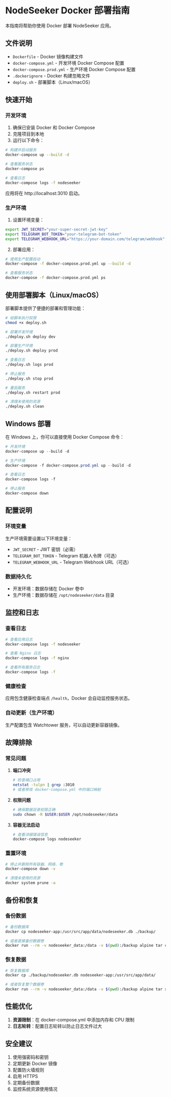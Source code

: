 # NodeSeeker Docker 部署指南

本指南将帮助你使用 Docker 部署 NodeSeeker 应用。

## 文件说明

- `Dockerfile` - Docker 镜像构建文件
- `docker-compose.yml` - 开发环境 Docker Compose 配置
- `docker-compose.prod.yml` - 生产环境 Docker Compose 配置
- `.dockerignore` - Docker 构建忽略文件
- `deploy.sh` - 部署脚本（Linux/macOS）

## 快速开始

### 开发环境

1. 确保已安装 Docker 和 Docker Compose
2. 克隆项目到本地
3. 运行以下命令：

```bash
# 构建并启动服务
docker-compose up --build -d

# 查看服务状态
docker-compose ps

# 查看日志
docker-compose logs -f nodeseeker
```

应用将在 http://localhost:3010 启动。

### 生产环境

1. 设置环境变量：

```bash
export JWT_SECRET="your-super-secret-jwt-key"
export TELEGRAM_BOT_TOKEN="your-telegram-bot-token"
export TELEGRAM_WEBHOOK_URL="https://your-domain.com/telegram/webhook"
```

2. 部署应用：

```bash
# 使用生产配置启动
docker-compose -f docker-compose.prod.yml up --build -d

# 查看服务状态
docker-compose -f docker-compose.prod.yml ps
```

## 使用部署脚本（Linux/macOS）

部署脚本提供了便捷的部署和管理功能：

```bash
# 给脚本执行权限
chmod +x deploy.sh

# 部署开发环境
./deploy.sh deploy dev

# 部署生产环境
./deploy.sh deploy prod

# 查看日志
./deploy.sh logs prod

# 停止服务
./deploy.sh stop prod

# 重启服务
./deploy.sh restart prod

# 清理未使用的资源
./deploy.sh clean
```

## Windows 部署

在 Windows 上，你可以直接使用 Docker Compose 命令：

```powershell
# 开发环境
docker-compose up --build -d

# 生产环境
docker-compose -f docker-compose.prod.yml up --build -d

# 查看日志
docker-compose logs -f

# 停止服务
docker-compose down
```

## 配置说明

### 环境变量

生产环境需要设置以下环境变量：

- `JWT_SECRET` - JWT 密钥（必需）
- `TELEGRAM_BOT_TOKEN` - Telegram 机器人令牌（可选）
- `TELEGRAM_WEBHOOK_URL` - Telegram Webhook URL（可选）

### 数据持久化

- 开发环境：数据存储在 Docker 卷中
- 生产环境：数据存储在 `/opt/nodeseeker/data` 目录


## 监控和日志

### 查看日志

```bash
# 查看应用日志
docker-compose logs -f nodeseeker

# 查看 Nginx 日志
docker-compose logs -f nginx

# 查看所有服务日志
docker-compose logs -f
```

### 健康检查

应用包含健康检查端点 `/health`，Docker 会自动监控服务状态。

### 自动更新（生产环境）

生产配置包含 Watchtower 服务，可以自动更新容器镜像。

## 故障排除

### 常见问题

1. **端口冲突**
   ```bash
   # 检查端口占用
   netstat -tulpn | grep :3010
   # 或者修改 docker-compose.yml 中的端口映射
   ```

2. **权限问题**
   ```bash
   # 确保数据目录权限正确
   sudo chown -R $USER:$USER /opt/nodeseeker/data
   ```

3. **容器无法启动**
   ```bash
   # 查看详细错误信息
   docker-compose logs nodeseeker
   ```

### 重置环境

```bash
# 停止并删除所有容器、网络、卷
docker-compose down -v

# 清理未使用的资源
docker system prune -a
```

## 备份和恢复

### 备份数据

```bash
# 备份数据库
docker cp nodeseeker-app:/usr/src/app/data/nodeseeker.db ./backup/

# 或者直接备份数据卷
docker run --rm -v nodeseeker_data:/data -v $(pwd):/backup alpine tar czf /backup/nodeseeker-backup.tar.gz -C /data .
```

### 恢复数据

```bash
# 恢复数据库
docker cp ./backup/nodeseeker.db nodeseeker-app:/usr/src/app/data/

# 或者恢复整个数据卷
docker run --rm -v nodeseeker_data:/data -v $(pwd):/backup alpine tar xzf /backup/nodeseeker-backup.tar.gz -C /data
```

## 性能优化

1. **资源限制**：在 docker-compose.yml 中添加内存和 CPU 限制
2. **日志轮转**：配置日志轮转以防止日志文件过大

## 安全建议

1. 使用强密码和密钥
2. 定期更新 Docker 镜像
3. 配置防火墙规则
4. 启用 HTTPS
5. 定期备份数据
6. 监控系统资源使用情况